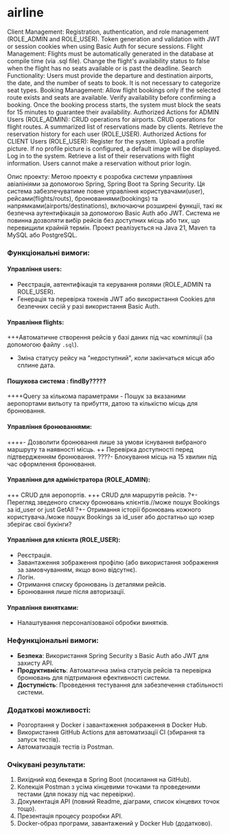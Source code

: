 # airline
Client Management:
Registration, authentication, and role management (ROLE_ADMIN and ROLE_USER).
Token generation and validation with JWT or session cookies when using Basic Auth for secure sessions.
Flight Management:
Flights must be automatically generated in the database at compile time (via .sql file).
Change the flight's availability status to false when the flight has no seats available or is past the deadline.
Search Functionality:
Users must provide the departure and destination airports, the date, and the number of seats to book.
It is not necessary to categorize seat types.
Booking Management:
Allow flight bookings only if the selected route exists and seats are available.
Verify availability before confirming a booking.
Once the booking process starts, the system must block the seats for 15 minutes to guarantee their availability.
Authorized Actions for ADMIN Users (ROLE_ADMIN):
CRUD operations for airports.
CRUD operations for flight routes.
A summarized list of reservations made by clients.
Retrieve the reservation history for each user (ROLE_USER).
Authorized Actions for CLIENT Users (ROLE_USER):
Register for the system.
Upload a profile picture. If no profile picture is configured, a default image will be displayed.
Log in to the system.
Retrieve a list of their reservations with flight information.
Users cannot make a reservation without prior login.

Опис проекту:
Метою проекту є розробка системи управління авіалініями за допомогою Spring, Spring Boot та Spring Security. Ця система забезпечуватиме повне управління користувачами(user), рейсами(flights/routs), бронюваннями(bookings) та напрямками(airports/destinations), включаючи розширені функції, такі як безпечна аутентифікація за допомогою Basic Auth або JWT. Система не повинна дозволяти вибір рейсів без доступних місць або тих, що перевищили крайній термін. Проект реалізується на Java 21, Maven та MySQL або PostgreSQL.
### Функціональні вимоги:
#### Управління users:
- Реєстрація, автентифікація та керування ролями (ROLE_ADMIN та ROLE_USER).
- Генерація та перевірка токенів JWT або використання Cookies для безпечних сесій у разі використання Basic Auth.

#### Управління flights:
+++Автоматичне створення рейсів у базі даних під час компіляції (за допомогою файлу `.sql`).
- Зміна статусу рейсу на "недоступний", коли закінчаться місця або сплине дата.
#### Пошукова система :  findBy?????
++++Query за кількома параметрами - Пошук за вказаними аеропортами вильоту та прибуття, датою та кількістю місць для бронювання.
#### Управління бронюваннями:
++++- Дозволити бронювання лише за умови існування вибраного маршруту та наявності місць.
++ Перевірка доступності перед підтвердженням бронювання.
????- Блокування місць на 15 хвилин під час оформлення бронювання.
#### Управління для адміністратора (ROLE_ADMIN):
+++ CRUD для аеропортів.
+++ CRUD для маршрутів рейсів.
?+- Перегляд зведеного списку бронювань клієнтів.//може пошук Bookings за id_user or just GetAll
?+- Отримання історії бронювань кожного користувача./може пошук Bookings за id_user або достатньо що юзер зберігає свої букінги?
 #### Управління для клієнта (ROLE_USER):
- Реєстрація.
- Завантаження зображення профілю (або використання зображення за замовчуванням, якщо воно відсутнє).
- Логін.
- Отримання списку бронювань із деталями рейсів.
- Бронювання лише після авторизації.
#### Управління винятками:
- Налаштування персоналізованої обробки винятків.
### Нефункціональні вимоги:
- **Безпека**: Використання Spring Security з Basic Auth або JWT для захисту API.
- **Продуктивність**: Автоматична зміна статусів рейсів та перевірка бронювань для підтримання ефективності системи.
- **Доступність**: Проведення тестування для забезпечення стабільності системи.
### Додаткові можливості:
- Розгортання у Docker і завантаження зображення в Docker Hub.
- Використання GitHub Actions для автоматизації CI (збирання та запуск тестів).
- Автоматизація тестів із Postman.

### Очікувані результати:
1. Вихідний код бекенда в Spring Boot (посилання на GitHub).
2. Колекція Postman з усіма кінцевими точками та проведеними тестами (для показу під час перевірки).
3. Документація API (повний Readme, діаграми, список кінцевих точок тощо).
4. Презентація процесу розробки API.
5. Docker-образ програми, завантажений у Docker Hub (додатково).